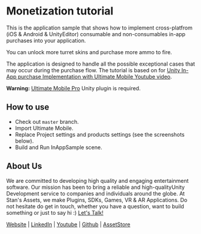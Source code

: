 # Monetization tutorial

This is the application sample that shows how to implement cross-platfrom (iOS & Android & UnityEditor) consumable and non-consumables in-app purchases into your application.

You can unlock more turret skins and purchase more ammo to fire.

The application is designed to handle all the possible exceptional cases that may occur during the purchase flow.
The tutorial is based on for [Unity In-App purchase Implementation with Ultimate Mobile Youtube video](https://www.youtube.com/watch?v=PTAXxP43_N8).


**Warning:** [Ultimate Mobile Pro](https://github.com/StansAssets/com.stansassets.ultimate-mobile) Unity plugin is required.


## How to use
* Check out `master` branch.
* Import Ultimate Mobile.
* Replace Project settings and products settings (see the screenshots below).
* Build and Run InAppSample scene.


About Us
-------------------
We are committed to developing high quality and engaging entertainment software. Our mission has been to bring a reliable and high-qualityUnity Development service to companies and individuals around the globe. 
At Stan's Assets, we make Plugins, SDKs, Games, VR & AR Applications. Do not hesitate do get in touch, whether you have a question, want to build something or just to say hi :) [Let's Talk!](mailto::stan@stansassets.com)

[Website](https://stansassets.com/) | [LinkedIn](https://www.linkedin.com/in/lacost/) | [Youtube](https://www.youtube.com/user/stansassets/videos) | [Github](https://github.com/StansAssets) | [AssetStore](https://assetstore.unity.com/publishers/2256)
